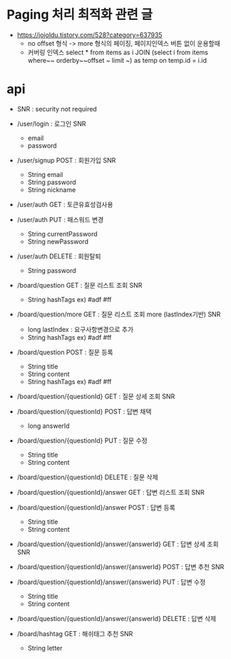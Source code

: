 # Paging 처리 최적화 관련 글
* https://jojoldu.tistory.com/528?category=637935
    - no offset 형식 -> more 형식의 페이징, 페이지인덱스 버튼 없이 운용할때 
    - 커버링 인덱스 select * from items as i JOIN (select i from items where~~ orderby~~offset ~ limit ~) as temp on temp.id = i.id

# api 
* SNR : security not required
* /user/login : 로그인 SNR
    - email
    - password
* /user/signup POST : 회원가입 SNR
    - String email
    - String password
    - String nickname

* /user/auth GET : 토큰유효성검사용
* /user/auth PUT : 패스워드 변경
    - String currentPassword
    - String newPassword
* /user/auth DELETE : 회원탈퇴
    - String password

* /board/question GET : 질문 리스트 조회 SNR
    - String hashTags ex) #adf #ff 
* /board/question/more GET : 질문 리스트 조회 more (lastIndex기반) SNR
    - long lastIndex : 요구사항변경으로 추가 
    - String hashTags ex) #adf #ff 
* /board/question POST : 질문 등록
    - String title
    - String content
    - String hashTags ex) #adf #ff 

* /board/question/{questionId} GET : 질문 상세 조회 SNR
* /board/question/{questionId} POST : 답변 채택
    - long answerId
* /board/question/{questionId} PUT : 질문 수정
    - String title
    - String content
* /board/question/{questionId} DELETE : 질문 삭제

* /board/question/{questionId}/answer GET : 답변 리스트 조회 SNR
* /board/question/{questionId}/answer POST : 답변 등록
    - String title
    - String content

* /board/question/{questionId}/answer/{answerId} GET : 답변 상세 조회 SNR
* /board/question/{questionId}/answer/{answerId} POST : 답변 추천 SNR
* /board/question/{questionId}/answer/{answerId} PUT : 답변 수정
    - String title
    - String content
* /board/question/{questionId}/answer/{answerId} DELETE : 답변 삭제

* /board/hashtag GET : 해쉬태그 추천 SNR
    - String letter




